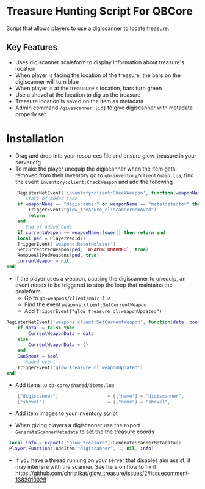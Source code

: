 # Treasure Hunting Script For QBCore

Script that allows players to use a digiscanner to locate treasure.

## Key Features
- Uses digiscanner scaleform to display information about treasure's location
- When player is facing the location of the treasure, the bars on the digiscanner will turn blue
- When player is at the treausure's location, bars turn green
- Use a shovel at the location to dig up the treasure
- Treasure location is saved on the item as metadata
- Admin command `/givescanner [id]` to give digiscanner with metadata properly set

# Installation
- Drag and drop into your resources file and ensure glow_treasure in your server.cfg
- To make the player unequip the digiscanner when the item gets removed from their inventory go to `qb-inventory/client/main.lua`, find the event `inventory:client:CheckWeapon` and add the following

```lua
    RegisterNetEvent('inventory:client:CheckWeapon', function(weaponName)
    -- Start of Added Code
    if weaponName == "digiscanner" or weaponName == "metaldetector" then
        TriggerEvent("glow_treasure_cl:scannerRemoved")
        return
    end
    -- End of Added Code
    if currentWeapon ~= weaponName:lower() then return end
    local ped = PlayerPedId()
    TriggerEvent('weapons:ResetHolster')
    SetCurrentPedWeapon(ped, `WEAPON_UNARMED`, true)
    RemoveAllPedWeapons(ped, true)
    currentWeapon = nil
end)
```
- If the player uses a weapon, causing the digiscanner to unequip, an event needs to be triggered to stop the loop that maintains the scaleform.
    - Go to `qb-weapons/client/main.lua`
    - Find the event `weapons:client:SetCurrentWeapon`
    - Add `TriggerEvent("glow_treasure_cl:weaponUpdated")`

```lua
RegisterNetEvent('weapons:client:SetCurrentWeapon', function(data, bool)
    if data ~= false then
        CurrentWeaponData = data
    else
        CurrentWeaponData = {}
    end
    CanShoot = bool
    -- Added event
    TriggerEvent("glow_treasure_cl:weaponUpdated")
end)
```

- Add items to `qb-core/shared/items.lua`

```lua
	["digiscanner"] 			     = {["name"] = "digiscanner", 					["label"] = "Digiscanner", 				["weight"] = 2000, 		["type"] = "item", 		["image"] = "digiscanner.png", 			["unique"] = true, 		["useable"] = true, 	["shouldClose"] = true,    ["combinable"] = nil,   ["description"] = "Used to scan for things.."},
	["shovel"] 			     		 = {["name"] = "shovel", 						["label"] = "Shovel", 					["weight"] = 3000, 		["type"] = "item", 		["image"] = "shovel.png", 				["unique"] = false, 	["useable"] = true, 	["shouldClose"] = true,    ["combinable"] = nil,   ["description"] = "A handy shovel."},
```

- Add item images to your inventory script

- When giving players a digiscanner use the export `GenerateScannerMetadata` to set the the treasure coords

```lua
 local info = exports["glow_treasure"]:GenerateScannerMetadata()
 Player.Functions.AddItem("digiscanner", 1, nil, info)
```

- If you have a thread running on your server that disables aim assist, it may interfere with the scanner. See here on how to fix it https://github.com/christikat/glow_treasure/issues/2#issuecomment-1383010029